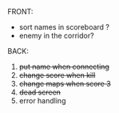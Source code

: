 FRONT:
- sort names in scoreboard ?
- enemy in the corridor?

BACK: 
1. ~~put name when connecting~~ 
2. ~~change score when kill~~
3. ~~change maps when score 3~~
4. ~~dead screen~~
5. error handling
